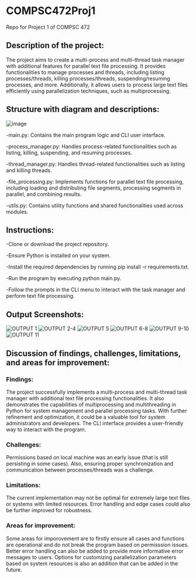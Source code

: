 # COMPSC472Proj1
Repo for Project 1 of COMPSC 472

## Description of the project:

The project aims to create a multi-process and multi-thread task manager with additional features for parallel text file processing. It provides functionalities to manage processes and threads, including listing processes/threads, killing processes/threads, suspending/resuming processes, and more. Additionally, it allows users to process large text files efficiently using parallelization techniques, such as multiprocessing.

## Structure with diagram and descriptions:

![image](https://github.com/MajaSLash/COMPSC472Proj1/assets/52076286/9793e38a-8e7b-4e22-b200-24c9b6b3d7d5)

-main.py: Contains the main program logic and CLI user interface.

-process_manager.py: Handles process-related functionalities such as listing, killing, suspending, and resuming processes.

-thread_manager.py: Handles thread-related functionalities such as listing and killing threads.

-file_processing.py: Implements functions for parallel text file processing, including loading and distributing file segments, processing segments in parallel, and combining results.

-utils.py: Contains utility functions and shared functionalities used across modules.

## Instructions:

-Clone or download the project repository.

-Ensure Python is installed on your system.

-Install the required dependencies by running pip install -r requirements.txt.

-Run the program by executing python main.py.

-Follow the prompts in the CLI menu to interact with the task manager and perform text file processing.


## Output Screenshots:

![OUTPUT 1](https://github.com/MajaSLash/COMPSC472Proj1/assets/52076286/8683e2c4-ec62-4a3e-a397-539570709987)
![OUTPUT 2-4](https://github.com/MajaSLash/COMPSC472Proj1/assets/52076286/390c9285-c46b-4d75-b1c3-8be3ad53a2ad)
![OUTPUT 5](https://github.com/MajaSLash/COMPSC472Proj1/assets/52076286/09d198ef-7597-4f5f-a17d-11fe90257674)
![OUTPUT 6-8](https://github.com/MajaSLash/COMPSC472Proj1/assets/52076286/2a2ff281-a599-4c77-ab95-cc2ec025540e)
![OUTPUT 9-10](https://github.com/MajaSLash/COMPSC472Proj1/assets/52076286/a9aae612-1108-4968-a9f9-09b0e76e1b8b)
![OUTPUT 11](https://github.com/MajaSLash/COMPSC472Proj1/assets/52076286/3ec2cee0-b365-4b1d-bed6-e8c30b19e6c0)






## Discussion of findings, challenges, limitations, and areas for improvement:

### Findings:

The project successfully implements a multi-process and multi-thread task manager with additional text file processing functionalities. It also demonstrates the capabilities of multiprocessing and multithreading in Python for system management and parallel processing tasks. With further refinement and optimization, it could be a valuable tool for system administrators and developers. The CLI interface provides a user-friendly way to interact with the program.
### Challenges:

Permissions based on local machine was an early issue (that is still persisting in some cases). Also, ensuring proper synchronization and communication between processes/threads was a challenge.
### Limitations:

The current implementation may not be optimal for extremely large text files or systems with limited resources. Error handling and edge cases could also be further improved for robustness.
### Areas for improvement:

Some areas for imporovement are to firstly ensure all cases and functions are operational and do not break the program based on permisssion issues. Better error handling can also be added to provide more informative error messages to users. Options for customizing parallelization parameters based on system resources is also an addition that can be added in the future.
